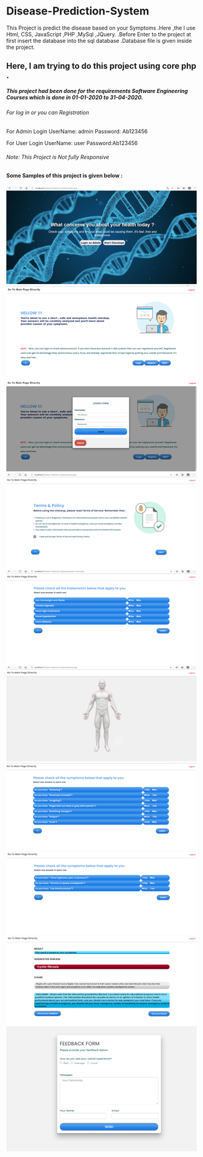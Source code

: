 # Disease-Prediction-System
This Project is predict the disease based on your Symptoms .Here ,the I use Html, CSS, JavaScript ,PHP ,MySql ,JQuery. .Before Enter to the project at first insert the database into the sql database .Database file is given inside the project.


## Here, I am trying to do this project using core php .
##### This project had been done for the requirements Software Engineering Courses which is done in 01-01-2020  to 31-04-2020.

###### For log in or you can Registration 

For Admin Login UserName: admin 
                Password: Ab123456

For User Login UserName: user
               Password:Ab123456

###### Note: This Project is Not fully Responsive 

#### Some Samples of this project is given below :

![Front Page](images/1.PNG)
![2nd Page](images/2.PNG)
![11th Page](images/11.PNG)
![4th Page](images/3.PNG)
![5th Page](images/4.PNG)
![6th Page](images/5.PNG)
![7th Page](images/6.PNG)
![8th Page](images/7.PNG)
![9th Page](images/8.PNG)
![10th Page](images/9.PNG)


